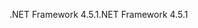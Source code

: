 <span data-ttu-id="bab4a-101">.NET Framework 4.5.1</span><span class="sxs-lookup"><span data-stu-id="bab4a-101">.NET Framework 4.5.1</span></span>